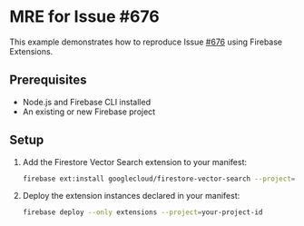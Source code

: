 # MRE for Issue #676

This example demonstrates how to reproduce Issue [#676](https://github.com/GoogleCloudPlatform/firebase-extensions/issues/676) using Firebase Extensions.

## Prerequisites

* Node.js and Firebase CLI installed
* An existing or new Firebase project


## Setup

1. Add the Firestore Vector Search extension to your manifest:
   ```bash
   firebase ext:install googlecloud/firestore-vector-search --project=your-project-id
   ```


2. Deploy the extension instances declared in your manifest:

   ```bash
   firebase deploy --only extensions --project=your-project-id
   ```
